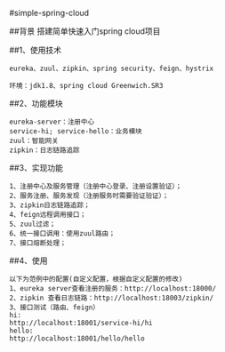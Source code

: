 
#simple-spring-cloud

##背景
搭建简单快速入门spring cloud项目

##1、使用技术
```
eureka、zuul、zipkin、spring security、feign、hystrix

环境：jdk1.8、spring cloud Greenwich.SR3
```
##2、功能模块
```
eureka-server：注册中心
service-hi; service-hello：业务模块
zuul：智能网关
zipkin：日志链路追踪

```
##3、实现功能
```
1、注册中心及服务管理（注册中心登录、注册设置验证）；
2、服务注册、服务发现（注册服务时需要验证验证）；
3、zipkin日志链路追踪；
4、feign远程调用接口；
5、zuul过滤；
6、统一接口调用：使用zuul路由；
7、接口熔断处理；
```
##4、使用
```
以下为范例中的配置(自定义配置，根据自定义配置的修改)
1、eureka server查看注册的服务：http://localhost:18000/
2、zipkin 查看日志链路：http://localhost:18003/zipkin/
3、接口测试（路由、feign）
hi:
http://localhost:18001/service-hi/hi
hello:
http://localhost:18001/hello/hello


```


